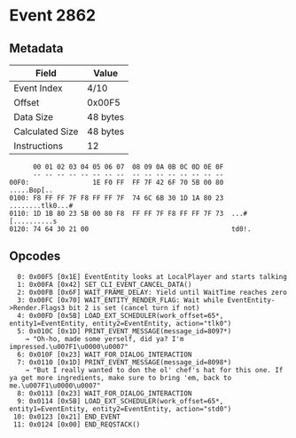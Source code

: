 # Event 2862

## Metadata

| Field           | Value    |
|-----------------|----------|
| Event Index     | 4/10     |
| Offset          | 0x00F5   |
| Data Size       | 48 bytes |
| Calculated Size | 48 bytes |
| Instructions    | 12       |

```
      00 01 02 03 04 05 06 07  08 09 0A 0B 0C 0D 0E 0F
      -- -- -- -- -- -- -- --  -- -- -- -- -- -- -- --
00F0:                1E F0 FF  FF 7F 42 6F 70 5B 00 80       .....Bop[..
0100: F8 FF FF 7F F8 FF FF 7F  74 6C 6B 30 1D 1A 80 23  ........tlk0...#
0110: 1D 1B 80 23 5B 00 80 F8  FF FF 7F F8 FF FF 7F 73  ...#[..........s
0120: 74 64 30 21 00                                    td0!.           
```

## Opcodes

```
  0: 0x00F5 [0x1E] EventEntity looks at LocalPlayer and starts talking
  1: 0x00FA [0x42] SET_CLI_EVENT_CANCEL_DATA()
  2: 0x00FB [0x6F] WAIT_FRAME_DELAY: Yield until WaitTime reaches zero
  3: 0x00FC [0x70] WAIT_ENTITY_RENDER_FLAG: Wait while EventEntity->Render.Flags3 bit 2 is set (cancel turn if not)
  4: 0x00FD [0x5B] LOAD_EXT_SCHEDULER(work_offset=65*, entity1=EventEntity, entity2=EventEntity, action="tlk0")
  5: 0x010C [0x1D] PRINT_EVENT_MESSAGE(message_id=8097*)
    → "Oh-ho, made some yerself, did ya? I'm impressed.\u007F1\u0000\u0007"
  6: 0x010F [0x23] WAIT_FOR_DIALOG_INTERACTION
  7: 0x0110 [0x1D] PRINT_EVENT_MESSAGE(message_id=8098*)
    → "But I really wanted to don the ol' chef's hat for this one. If ya get more ingredients, make sure to bring 'em, back to me.\u007F1\u0000\u0007"
  8: 0x0113 [0x23] WAIT_FOR_DIALOG_INTERACTION
  9: 0x0114 [0x5B] LOAD_EXT_SCHEDULER(work_offset=65*, entity1=EventEntity, entity2=EventEntity, action="std0")
 10: 0x0123 [0x21] END_EVENT
 11: 0x0124 [0x00] END_REQSTACK()
```
